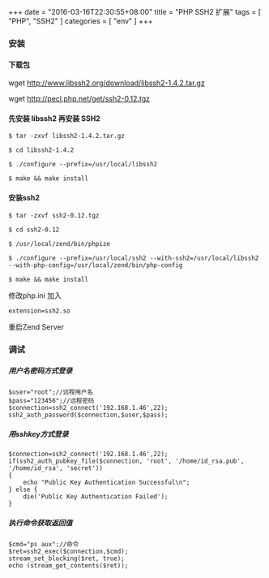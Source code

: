+++
date = "2016-03-16T22:30:55+08:00"
title = "PHP SSH2 扩展"
tags        = [ "PHP", "SSH2" ]
categories  = [ "env" ]
+++


### 安装

#### 下载包
wget http://www.libssh2.org/download/libssh2-1.4.2.tar.gz

wget http://pecl.php.net/get/ssh2-0.12.tgz

#### 先安装 libssh2 再安装 SSH2

`$ tar -zxvf libssh2-1.4.2.tar.gz`

`$ cd libssh2-1.4.2`

`$ ./configure --prefix=/usr/local/libssh2`

`$ make && make install`

#### 安装ssh2

`$ tar -zxvf ssh2-0.12.tgz`

`$ cd ssh2-0.12`

`$ /usr/local/zend/bin/phpize`

`$ ./configure --prefix=/usr/local/ssh2 --with-ssh2=/usr/local/libssh2 --with-php-config=/usr/local/zend/bin/php-config`

`$ make && make install`

修改php.ini 加入 

`extension=ssh2.so`

重启Zend Server

### 调试

##### 用户名密码方式登录

```
$user="root";//远程用户名
$pass="123456";//远程密码
$connection=ssh2_connect('192.168.1.46',22);
ssh2_auth_password($connection,$user,$pass);
```

##### 用sshkey方式登录


```
$connection=ssh2_connect('192.168.1.46',22);
if(ssh2_auth_pubkey_file($connection, 'root', '/home/id_rsa.pub', '/home/id_rsa', 'secret'))
{
    echo "Public Key Authentication Successful\n";
} else {    
    die('Public Key Authentication Failed');
}
```

##### 执行命令获取返回值

```
$cmd="ps aux";//命令
$ret=ssh2_exec($connection,$cmd);
stream_set_blocking($ret, true);
echo (stream_get_contents($ret));
```
